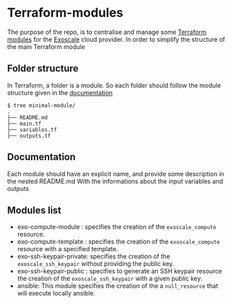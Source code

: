 # Terraform-modules

The purpose of the repo, is to centralise and manage some [Terraform modules](https://www.terraform.io/docs/modules/index.html) 
for the [Exoscale](https://www.exoscale.com/) cloud provider. In order to simplify the structure of the main Terraform module

 ## Folder structure

In Terraform, a folder is a module. So each folder should follow the module structure given in the [documentation](https://www.terraform.io/docs/modules/index.html) 

```
$ tree minimal-module/
.
├── README.md 
├── main.tf
├── variables.tf
├── outputs.tf
```

## Documentation
Each module should have an explicit name, and provide some description in the nested README.md
With the informations about the input variables and outputs

## Modules list
 - exo-compute-module : specifies the creation of the `exoscale_compute` resource.
 - exo-compute-template : specifies the creation of the `exoscale_compute` resource with a specified template.
 - exo-ssh-keypair-private: specifies the creation of the `exoscale_ssh_keypair` without providing the public key.
 - exo-ssh-keypair-public : specifies to generate an SSH keypair resource the creation of the `exoscale_ssh_keypair` with a given public key.
 - ansible: This module specifies the creation of the a `null_resource` that will execute locally ansible.
